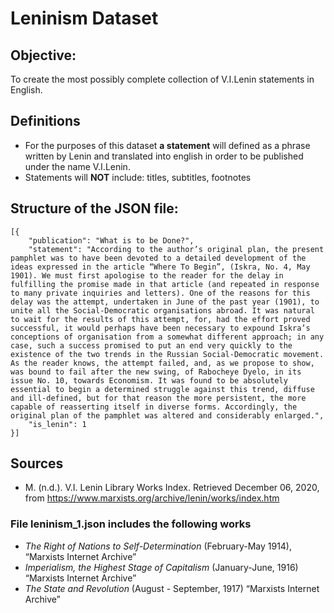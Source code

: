 # Leninism Dataset

## Objective: 
To create the most possibly complete collection of V.I.Lenin statements in English. 

## Definitions
* For the purposes of this dataset **a statement** will defined as a phrase written by Lenin and translated into english in order to be published under the name V.I.Lenin.
* Statements will **NOT** include: titles, subtitles, footnotes 
## Structure of the JSON file: 
```
[{
	"publication": "What is to be Done?",
	"statement": "According to the author’s original plan, the present pamphlet was to have been devoted to a detailed development of the ideas expressed in the article “Where To Begin”, (Iskra, No. 4, May 1901). We must first apologise to the reader for the delay in fulfilling the promise made in that article (and repeated in response to many private inquiries and letters). One of the reasons for this delay was the attempt, undertaken in June of the past year (1901), to unite all the Social-Democratic organisations abroad. It was natural to wait for the results of this attempt, for, had the effort proved successful, it would perhaps have been necessary to expound Iskra’s conceptions of organisation from a somewhat different approach; in any case, such a success promised to put an end very quickly to the existence of the two trends in the Russian Social-Democratic movement. As the reader knows, the attempt failed, and, as we propose to show, was bound to fail after the new swing, of Rabocheye Dyelo, in its issue No. 10, towards Economism. It was found to be absolutely essential to begin a determined struggle against this trend, diffuse and ill-defined, but for that reason the more persistent, the more capable of reasserting itself in diverse forms. Accordingly, the original plan of the pamphlet was altered and considerably enlarged.",
	"is_lenin": 1
}]
```

## Sources
* M. (n.d.). V.I. Lenin Library Works Index. Retrieved December 06, 2020, from https://www.marxists.org/archive/lenin/works/index.htm
### File leninism_1.json includes the following works

* *The Right of Nations to Self-Determination* (February-May 1914), “Marxists Internet Archive”
* *Imperialism, the Highest Stage of Capitalism* (January-June, 1916) “Marxists Internet Archive”
* *The State and Revolution* (August - September, 1917) “Marxists Internet Archive”
